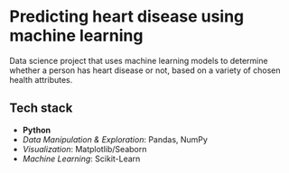 # Predicting heart disease using machine learning

Data science project that uses machine learning models to determine
whether a person has heart disease or not, based on a variety of chosen
health attributes.

## Tech stack

* **Python**
* _Data Manipulation & Exploration_: Pandas, NumPy
* _Visualization_: Matplotlib/Seaborn
* _Machine Learning_: Scikit-Learn
